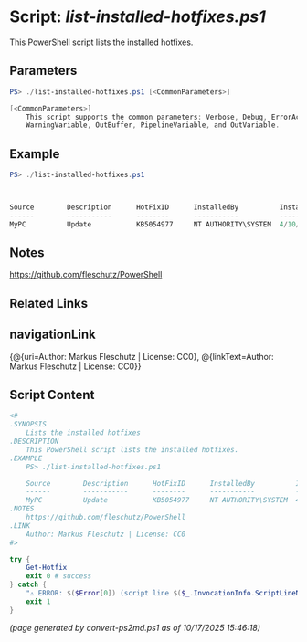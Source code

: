 Script: *list-installed-hotfixes.ps1*
========================

This PowerShell script lists the installed hotfixes.

Parameters
----------
```powershell
PS> ./list-installed-hotfixes.ps1 [<CommonParameters>]

[<CommonParameters>]
    This script supports the common parameters: Verbose, Debug, ErrorAction, ErrorVariable, WarningAction, 
    WarningVariable, OutBuffer, PipelineVariable, and OutVariable.
```

Example
-------
```powershell
PS> ./list-installed-hotfixes.ps1



Source        Description      HotFixID      InstalledBy          InstalledOn
------        -----------      --------      -----------          -----------
MyPC          Update           KB5054977     NT AUTHORITY\SYSTEM  4/10/2025 12:00:00 AM

```

Notes
-----
https://github.com/fleschutz/PowerShell

Related Links
-------------
navigationLink
--------------
{@{uri=Author: Markus Fleschutz | License: CC0}, @{linkText=Author: Markus Fleschutz | License: CC0}}

Script Content
--------------
```powershell
<#
.SYNOPSIS
	Lists the installed hotfixes
.DESCRIPTION
	This PowerShell script lists the installed hotfixes.
.EXAMPLE
	PS> ./list-installed-hotfixes.ps1

	Source        Description      HotFixID      InstalledBy          InstalledOn
	------        -----------      --------      -----------          -----------
	MyPC          Update           KB5054977     NT AUTHORITY\SYSTEM  4/10/2025 12:00:00 AM
.NOTES
	https://github.com/fleschutz/PowerShell
.LINK
	Author: Markus Fleschutz | License: CC0
#>

try {
	Get-Hotfix
	exit 0 # success
} catch {
	"⚠️ ERROR: $($Error[0]) (script line $($_.InvocationInfo.ScriptLineNumber))"
	exit 1
}
```

*(page generated by convert-ps2md.ps1 as of 10/17/2025 15:46:18)*
